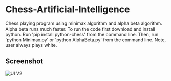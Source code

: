 # Chess-Artificial-Intelligence

Chess playing program using minimax algorithm and alpha beta algorithm. Alpha beta runs much faster. To run the code first download and install python. Run 'pip install python-chess' from the command line. Then, run 'python Minimax.py' or 'python AlphaBeta.py' from the command line. Note, user always plays white.

## Screenshot

![UI V2](https://github.com/molson194/Chess-Artificial-Intelligence/blob/master/Screenshot.png)
